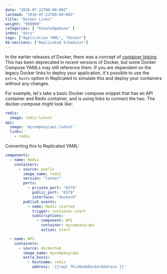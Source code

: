 ```yaml
---
date: "2016-07-22T00:00:00Z"
lastmod: "2016-07-22T00:00:00Z"
title: "Docker Links"
weight: "999999"
categories: [ "Knowledgebase" ]
index: "docs"
tags: ["Application YAML", "Docker"]
kb-sections: ["Replicated Scheduler"]
---
```


In the earlier releases of Docker, there was a concept of [container linking](https://docs.docker.com/engine/userguide/networking/default_network/dockerlinks/). This has been deprecated in recent versions of Docker, but some Docker Compose YAMLs may still reference them. If you are dependent on the legacy Docker links to deploy your application, it's possible to use the `extra_hosts` option in Replicated to simulate this and deploy your containers without any changes.

For example, let's take a basic Docker compose snippet that has an API container and Redis container, and is using links to connect the two. The docker-compose might look like:

```yaml
redis:
  image: redis:latest
api:
  image: 'mycompany/api:latest'
  links:
    - redis
```

Converting this to Replicated YAML:

```yaml
components:
  - name: Redis
    containers:
      - source: public
        image_name: redis
        version: "latest"
        ports:
          - private_port: "6379"
            public_port: "6379"
            interface: "docker0"
        publish_events:
          - name: Redis started
            trigger: container-start
            subscriptions:
              - component: API
                container: mycompany/api
                action: start

  - name: API
    containers:
      - source: dockerhub
        image_name: mycompany/api
        extra_hosts:
          - hostname: redis
            address: '{{repl ThisNodeDockerAddress }}'
```
